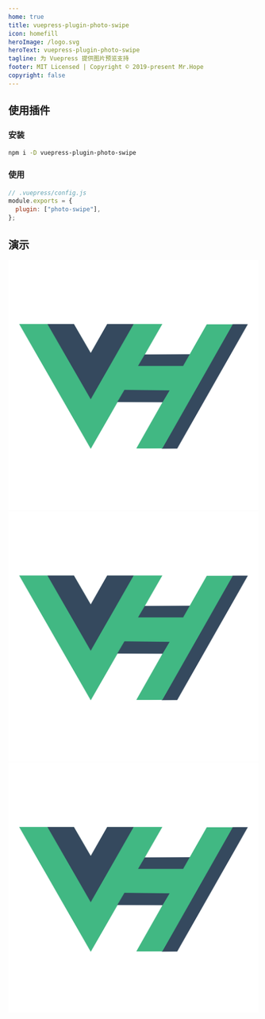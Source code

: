 ```yaml
---
home: true
title: vuepress-plugin-photo-swipe
icon: homefill
heroImage: /logo.svg
heroText: vuepress-plugin-photo-swipe
tagline: 为 Vuepress 提供图片预览支持
footer: MIT Licensed | Copyright © 2019-present Mr.Hope
copyright: false
---
```


## 使用插件

### 安装

```bash
npm i -D vuepress-plugin-photo-swipe
```

### 使用

```js
// .vuepress/config.js
module.exports = {
  plugin: ["photo-swipe"],
};
```

## 演示

![logo1](/logo.png)
![logo2](/logo.png)
![logo3](/logo.png)
